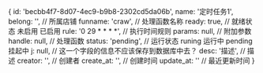 {
    id: 'becbb4f7-8d07-4ec9-b9b8-2302cd5da06b',
    name: '定时任务1',
    belong: '', // 所属店铺
    funname: 'craw', // 处理函数名称
    ready: true, // 就绪状态 未启用 已启用
    rule: '0 29 * * * *', // 执行时间规则
    params: null, // 附加参数
    handle: null, // 处理函数
    status: 'pending', // 运行状态 runing 运行中 pending 挂起中
    j: null, // 这一个字段的信息不应该保存到数据库中去？
    desc: '描述', // 描述
    creator: '', // 创建者
    create_at: '', // 创建时间
    update_at: '' // 最近更新时间
  }
